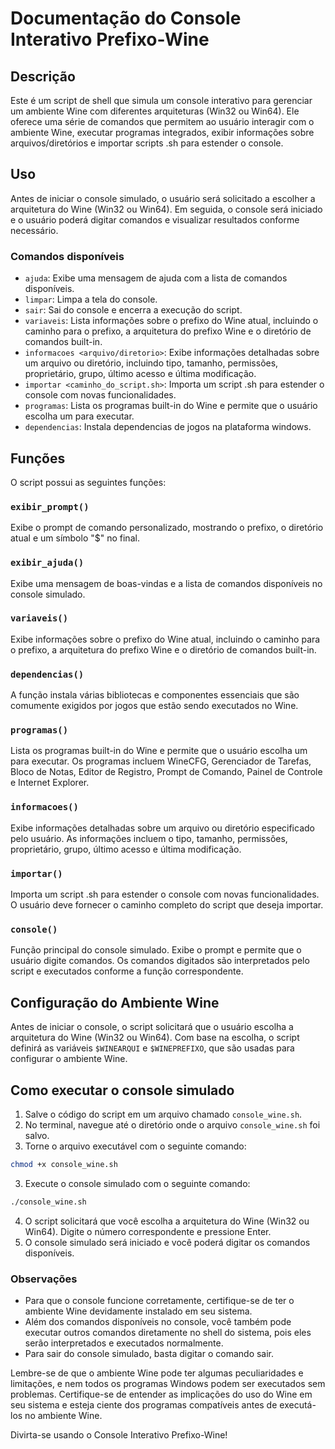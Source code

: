 # Documentação do Console Interativo Prefixo-Wine

## Descrição

Este é um script de shell que simula um console interativo para gerenciar um ambiente Wine com diferentes arquiteturas (Win32 ou Win64). Ele oferece uma série de comandos que permitem ao usuário interagir com o ambiente Wine, executar programas integrados, exibir informações sobre arquivos/diretórios e importar scripts .sh para estender o console.

## Uso

Antes de iniciar o console simulado, o usuário será solicitado a escolher a arquitetura do Wine (Win32 ou Win64). Em seguida, o console será iniciado e o usuário poderá digitar comandos e visualizar resultados conforme necessário.

### Comandos disponíveis

- `ajuda`: Exibe uma mensagem de ajuda com a lista de comandos disponíveis.
- `limpar`: Limpa a tela do console.
- `sair`: Sai do console e encerra a execução do script.
- `variaveis`: Lista informações sobre o prefixo do Wine atual, incluindo o caminho para o prefixo, a arquitetura do prefixo Wine e o diretório de comandos built-in.
- `informacoes <arquivo/diretorio>`: Exibe informações detalhadas sobre um arquivo ou diretório, incluindo tipo, tamanho, permissões, proprietário, grupo, último acesso e última modificação.
- `importar <caminho_do_script.sh>`: Importa um script .sh para estender o console com novas funcionalidades.
- `programas`: Lista os programas built-in do Wine e permite que o usuário escolha um para executar.
- `dependencias`: Instala dependencias de jogos na plataforma windows.
## Funções

O script possui as seguintes funções:

### `exibir_prompt()`

Exibe o prompt de comando personalizado, mostrando o prefixo, o diretório atual e um símbolo "$" no final.

### `exibir_ajuda()`

Exibe uma mensagem de boas-vindas e a lista de comandos disponíveis no console simulado.

### `variaveis()`

Exibe informações sobre o prefixo do Wine atual, incluindo o caminho para o prefixo, a arquitetura do prefixo Wine e o diretório de comandos built-in.

### `dependencias()`
A função instala várias bibliotecas e componentes essenciais que são comumente exigidos por jogos que estão sendo executados no Wine.

### `programas()`

Lista os programas built-in do Wine e permite que o usuário escolha um para executar. Os programas incluem WineCFG, Gerenciador de Tarefas, Bloco de Notas, Editor de Registro, Prompt de Comando, Painel de Controle e Internet Explorer.

### `informacoes()`

Exibe informações detalhadas sobre um arquivo ou diretório especificado pelo usuário. As informações incluem o tipo, tamanho, permissões, proprietário, grupo, último acesso e última modificação.

### `importar()`

Importa um script .sh para estender o console com novas funcionalidades. O usuário deve fornecer o caminho completo do script que deseja importar.

### `console()`

Função principal do console simulado. Exibe o prompt e permite que o usuário digite comandos. Os comandos digitados são interpretados pelo script e executados conforme a função correspondente.

## Configuração do Ambiente Wine

Antes de iniciar o console, o script solicitará que o usuário escolha a arquitetura do Wine (Win32 ou Win64). Com base na escolha, o script definirá as variáveis `$WINEARQUI` e `$WINEPREFIXO`, que são usadas para configurar o ambiente Wine.

## Como executar o console simulado

1. Salve o código do script em um arquivo chamado `console_wine.sh`.
2. No terminal, navegue até o diretório onde o arquivo `console_wine.sh` foi salvo.
3. Torne o arquivo executável com o seguinte comando:
```bash
chmod +x console_wine.sh
```

3. Execute o console simulado com o seguinte comando:
```bash
./console_wine.sh
```
4. O script solicitará que você escolha a arquitetura do Wine (Win32 ou Win64). Digite o número correspondente e pressione Enter.
5. O console simulado será iniciado e você poderá digitar os comandos disponíveis.

### **Observações**

* Para que o console funcione corretamente, certifique-se de ter o ambiente Wine devidamente instalado em seu sistema.
* Além dos comandos disponíveis no console, você também pode executar outros comandos diretamente no shell do sistema, pois eles serão interpretados e executados normalmente.
* Para sair do console simulado, basta digitar o comando sair.

Lembre-se de que o ambiente Wine pode ter algumas peculiaridades e limitações, e nem todos os programas Windows podem ser executados sem problemas. Certifique-se de entender as implicações do uso do Wine em seu sistema e esteja ciente dos programas compatíveis antes de executá-los no ambiente Wine.

Divirta-se usando o Console Interativo Prefixo-Wine!
